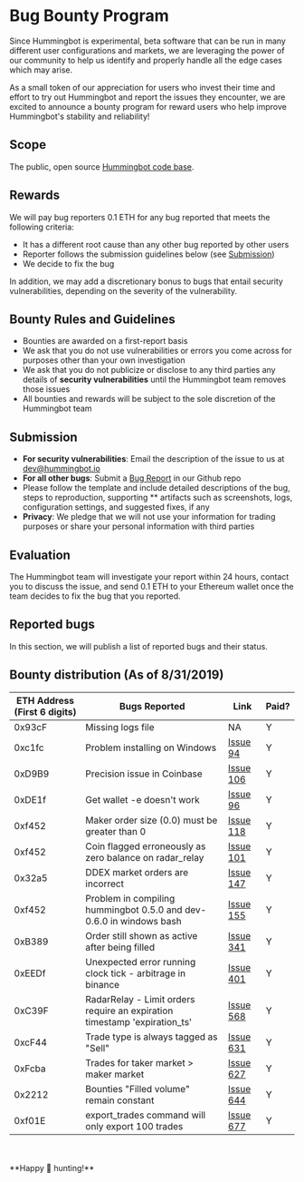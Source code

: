 # Bug Bounty Program

Since Hummingbot is experimental, beta software that can be run in many different user configurations and markets, we are leveraging the power of our community to help us identify and properly handle all the edge cases which may arise.

As a small token of our appreciation for users who invest their time and effort to try out Hummingbot and report the issues they encounter, we are excited to announce a bounty program for reward users who help improve Hummingbot's stability and reliability!

## Scope
The public, open source [Hummingbot code base](https://github.com/CoinAlpha/hummingbot).

## Rewards

We will pay bug reporters 0.1 ETH for any bug reported that meets the following criteria:

* It has a different root cause than any other bug reported by other users
* Reporter follows the submission guidelines below (see [Submission](/support/bug-bounty-program/#submission))
* We decide to fix the bug

In addition, we may add a discretionary bonus to bugs that entail security vulnerabilities, depending on the severity of the vulnerability.

## Bounty Rules and Guidelines

* Bounties are awarded on a first-report basis
* We ask that you do not use vulnerabilities or errors you come across for purposes other than your own investigation
* We ask that you do not publicize or disclose to any third parties any details of **security vulnerabilities** until the Hummingbot team removes those issues
* All bounties and rewards will be subject to the sole discretion of the Hummingbot team

## Submission

* **For security vulnerabilities**: Email the description of the issue to us at dev@hummingbot.io
* **For all other bugs**: Submit a [Bug Report](https://github.com/CoinAlpha/hummingbot/issues/new?assignees=&labels=bug&template=bug_report.md&title=%5BBUG%5D) in our Github repo
* Please follow the template and include detailed descriptions of the bug, steps to reproduction, supporting ** artifacts such as screenshots, logs, configuration settings, and suggested fixes, if any
* **Privacy**: We pledge that we will not use your information for trading purposes or share your personal information with third parties

## Evaluation
The Hummingbot team will investigate your report within 24 hours, contact you to discuss the issue, and send 0.1 ETH to your Ethereum wallet once the team decides to fix the bug that you reported.

## Reported bugs

In this section, we will publish a list of reported bugs and their status.

## Bounty distribution (As of 8/31/2019)
ETH Address (First 6 digits) | Bugs Reported | Link | Paid?
---|---|---|---
 0x93cF | Missing logs file | NA | Y
 0xc1fc | Problem installing on Windows | [Issue 94](https://github.com/CoinAlpha/hummingbot/issues/94) | Y
 0xD9B9 | Precision issue in Coinbase | [Issue 106](https://github.com/CoinAlpha/hummingbot/issues/106) | Y
 0xDE1f | Get wallet -e doesn't work | [Issue 96](https://github.com/CoinAlpha/hummingbot/issues/96) | Y 
 0xf452 | Maker order size (0.0) must be greater than 0 | [Issue 118](https://github.com/CoinAlpha/hummingbot/issues/118) | Y 
 0xf452 | Coin flagged erroneously as zero balance on radar_relay | [Issue 101](https://github.com/CoinAlpha/hummingbot/issues/101) | Y
 0x32a5 | DDEX market orders are incorrect | [Issue 147](https://github.com/CoinAlpha/hummingbot/issues/147) | Y 
 0xf452 | Problem in compiling hummingbot 0.5.0 and dev-0.6.0 in windows bash | [Issue 155](https://github.com/CoinAlpha/hummingbot/issues/155) | Y 
 0xB389 | Order still shown as active after being filled | [Issue 341](https://github.com/CoinAlpha/hummingbot/issues/341) | Y 
 0xEEDf | Unexpected error running clock tick - arbitrage in binance | [Issue 401](https://github.com/CoinAlpha/hummingbot/issues/401) | Y 
 0xC39F | RadarRelay - Limit orders require an expiration timestamp 'expiration_ts' | [Issue 568](https://github.com/CoinAlpha/hummingbot/issues/568) | Y 
 0xcF44 | Trade type is always tagged as "Sell" | [Issue 631](https://github.com/CoinAlpha/hummingbot/issues/631) | Y
 0xFcba | Trades for taker market > maker market | [Issue 627](https://github.com/CoinAlpha/hummingbot/issues/627) | Y 
 0x2212 | Bounties "Filled volume" remain constant | [Issue 644](https://github.com/CoinAlpha/hummingbot/issues/644) | Y 
 0xf01E | export_trades command will only export 100 trades | [Issue 677](https://github.com/CoinAlpha/hummingbot/issues/677) | Y 


<br />
<br />
**Happy 🐞 hunting!**

